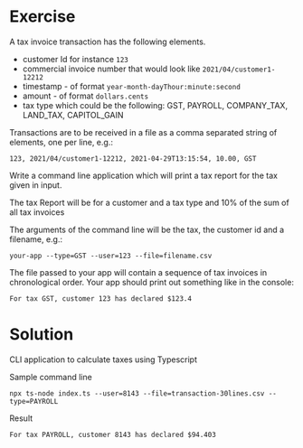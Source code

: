 # Exercise

A tax invoice transaction has the following elements.

- customer Id for instance `123`
- commercial invoice number that would look like `2021/04/customer1-12212`
- timestamp - of format `year-month-dayThour:minute:second`
- amount - of format `dollars.cents`
- tax type which could be the following: GST, PAYROLL, COMPANY_TAX, LAND_TAX, CAPITOL_GAIN

Transactions are to be received in a file as a comma separated string of elements, one per line, e.g.:

`123, 2021/04/customer1-12212, 2021-04-29T13:15:54, 10.00, GST`

Write a command line application which will print a tax report for the tax given in input.

The tax Report will be for a customer and a tax type and 10% of the sum of all tax invoices

The arguments of the command line will be the tax, the customer id and a filename, e.g.:

`your-app --type=GST --user=123 --file=filename.csv`

The file passed to your app will contain a sequence of tax invoices in chronological order.
Your app should print out something like in the console:

```
For tax GST, customer 123 has declared $123.4
```

# Solution

CLI application to calculate taxes using Typescript

Sample command line

```
npx ts-node index.ts --user=8143 --file=transaction-30lines.csv --type=PAYROLL
```


Result 
```
For tax PAYROLL, customer 8143 has declared $94.403
```
